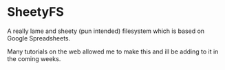 SheetyFS
========

A really lame and sheety (pun intended) filesystem which is based on Google Spreadsheets.

Many tutorials on the web allowed me to make this and ill be adding to it in the coming weeks.
